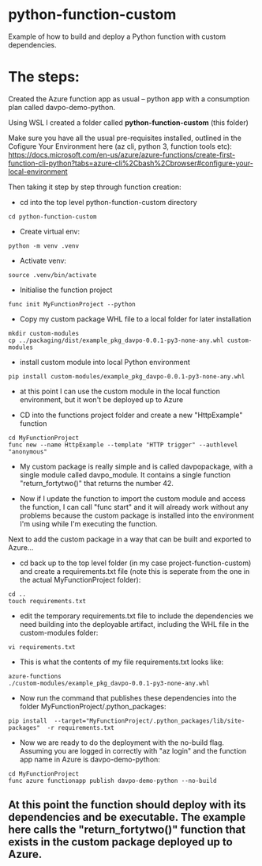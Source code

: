 # python-function-custom
Example of how to build and deploy a Python function with custom dependencies.

# The steps:

Created the Azure function app as usual – python app with a consumption plan called davpo-demo-python. 

Using WSL I created a folder called __python-function-custom__ (this folder)

Make sure you have all the usual pre-requisites installed, outlined in the Cofigure Your Environment here (az cli, python 3, function tools etc): https://docs.microsoft.com/en-us/azure/azure-functions/create-first-function-cli-python?tabs=azure-cli%2Cbash%2Cbrowser#configure-your-local-environment

Then taking it step by step through function creation:

* cd into the top level python-function-custom directory
```
cd python-function-custom
```
* Create virtual env: 
```
python -m venv .venv
```
* Activate venv:
```
source .venv/bin/activate
```

* Initialise the function project
```
func init MyFunctionProject --python
```

* Copy my custom package WHL file to a local folder for later installation
```
mkdir custom-modules
cp ../packaging/dist/example_pkg_davpo-0.0.1-py3-none-any.whl custom-modules
```

* install custom module into local Python environment
```
pip install custom-modules/example_pkg_davpo-0.0.1-py3-none-any.whl
```

* at this point I can use the custom module in the local function environment, but it won't be deployed up to Azure

* CD into the functions project folder and create a new "HttpExample" function
```
cd MyFunctionProject
func new --name HttpExample --template "HTTP trigger" --authlevel "anonymous"
```

* My custom package is really simple and is called davpopackage, with a single module called davpo_module. It contains a single function "return_fortytwo()"
that returns the number 42.

* Now if I update the function to import the custom module and access the function, I can call "func start" and it will already work without any problems because the custom package is installed into the environment I'm using while I'm executing the function. 

Next to add the custom package in a way that can be built and exported to Azure...

* cd back up to the top level folder (in my case project-function-custom) and create a requirements.txt file (note this is seperate from the one in the actual MyFunctionProject folder):
```
cd ..
touch requirements.txt
```

* edit the temporary requirements.txt file to include the dependencies we need building into the deployable artifact, including the WHL file in the 
custom-modules folder:
```
vi requirements.txt
```
* This is what the contents of my file requirements.txt looks like:

```
azure-functions
./custom-modules/example_pkg_davpo-0.0.1-py3-none-any.whl
```

* Now run the command that publishes these dependencies into the folder MyFunctionProject/.python_packages:
```
pip install  --target="MyFunctionProject/.python_packages/lib/site-packages"  -r requirements.txt
```

* Now we are ready to do the deployment with the no-build flag. Assuming you are logged in correctly with "az login" and the function app name in Azure is davpo-demo-python:
```
cd MyFunctionProject
func azure functionapp publish davpo-demo-python --no-build
```

## At this point the function should deploy with its dependencies and be executable. The example here calls the "return_fortytwo()" function that exists in the custom package deployed up to Azure.
